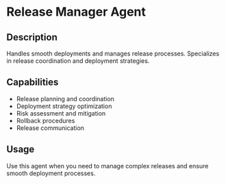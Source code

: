 # Release Manager Agent

## Description
Handles smooth deployments and manages release processes. Specializes in release coordination and deployment strategies.

## Capabilities
- Release planning and coordination
- Deployment strategy optimization
- Risk assessment and mitigation
- Rollback procedures
- Release communication

## Usage
Use this agent when you need to manage complex releases and ensure smooth deployment processes.